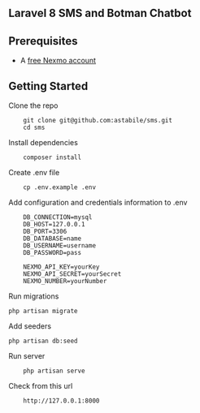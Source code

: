 ## Laravel 8 SMS and Botman Chatbot

## Prerequisites

* A [free Nexmo account](https://dashboard.nexmo.com/sign-up)

## Getting Started

Clone the repo
```
    git clone git@github.com:astabile/sms.git
    cd sms
```

Install dependencies
```
    composer install
```

Create .env file
```    
    cp .env.example .env
```

Add configuration and credentials information to .env
```
    DB_CONNECTION=mysql
    DB_HOST=127.0.0.1
    DB_PORT=3306
    DB_DATABASE=name
    DB_USERNAME=username
    DB_PASSWORD=pass
    
    NEXMO_API_KEY=yourKey
    NEXMO_API_SECRET=yourSecret
    NEXMO_NUMBER=yourNumber
```

Run migrations
```
php artisan migrate
```

Add seeders
```
php artisan db:seed
```

Run server
```
    php artisan serve

```

Check from this url
```
    http://127.0.0.1:8000
```
